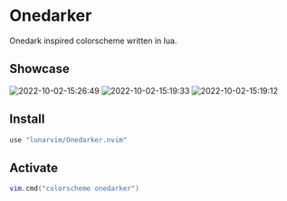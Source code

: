 # Onedarker
Onedark inspired colorscheme written in lua.

## Showcase

![2022-10-02-15:26:49](https://user-images.githubusercontent.com/696094/193473175-d08bfb9e-89bb-445f-8eb3-c51265595c7c.png)
![2022-10-02-15:19:33](https://user-images.githubusercontent.com/696094/193473176-818e443b-11e6-4025-a1a8-6cf182556ebd.png)
![2022-10-02-15:19:12](https://user-images.githubusercontent.com/696094/193473177-5c4635a7-20e1-4866-abd1-9166136895d5.png)

## Install

```lua
use "lunarvim/Onedarker.nvim"
```

## Activate

```lua
vim.cmd("colorscheme onedarker")
```

